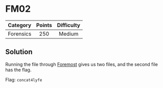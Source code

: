 # FM02

| Category | Points | Difficulty |
| :------: | :----: | :--------: |
| Forensics | 250 | Medium |

## Solution

Running the file through [Foremost](https://github.com/korczis/foremost) gives us two files, and the second file has the flag.

Flag: `concat4lyfe`
